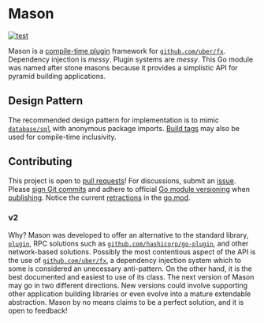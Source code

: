 # Mason
[![test](https://github.com/pedregon/mason/actions/workflows/test.yml/badge.svg?branch=main)](https://github.com/pedregon/mason/actions/workflows/test.yml)

Mason is a [compile-time plugin](https://eli.thegreenplace.net/2021/plugins-in-go/) framework for 
[`github.com/uber/fx`](https://uber-go.github.io/fx/). Dependency injection is *messy*. Plugin systems are *messy*. 
This Go module was named after stone masons because it provides a simplistic API for pyramid building applications.
## Design Pattern
The recommended design pattern for implementation is to mimic 
[`database/sql`](https://eli.thegreenplace.net/2019/design-patterns-in-gos-databasesql-package/) with anonymous
package imports. [Build tags](https://www.digitalocean.com/community/tutorials/customizing-go-binaries-with-build-tags) 
may also be used for compile-time inclusivity.
## Contributing
This project is open to [pull requests](https://github.com/pedregon/mason/pulls)!
For discussions, submit an [issue](https://github.com/pedregon/mason/issues). Please 
[sign Git commits](https://docs.github.com/en/authentication/managing-commit-signature-verification/signing-commits) and
adhere to official [Go module versioning](https://go.dev/doc/modules/version-numbers) when 
[publishing](https://go.dev/doc/modules/publishing). Notice the current 
[retractions](https://go.dev/ref/mod#go-mod-file-retract) in the [go.mod](https://proxy.golang.org/).
### v2
Why? Mason was developed to offer an alternative to the standard library, [`plugin`](https://pkg.go.dev/plugin),
RPC solutions such as [`github.com/hashicorp/go-plugin`](https://github.com/hashicorp/go-plugin),
and other network-based solutions. Possibly the most contentious aspect of
the API is the use of [`github.com/uber/fx`](https://uber-go.github.io/fx/),
a dependency injection system which to some is considered an unecessary anti-pattern. 
On the other hand, it is the best documented and easiest to use of its class. The next version
of Mason may go in two different directions. New versions could involve
supporting other application building libraries or even evolve into a mature extendable abstraction.
Mason by no means claims to be a perfect solution, and it is open to feedback!
